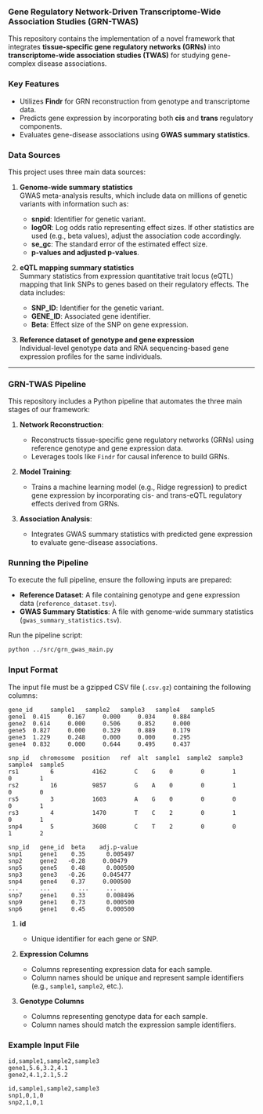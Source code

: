 ### Gene Regulatory Network-Driven Transcriptome-Wide Association Studies (GRN-TWAS)

This repository contains the implementation of a novel framework that integrates **tissue-specific gene regulatory networks (GRNs)** into **transcriptome-wide association studies (TWAS)** for studying gene-complex disease associations.

### Key Features
- Utilizes **Findr** for GRN reconstruction from genotype and transcriptome data.
- Predicts gene expression by incorporating both **cis** and **trans** regulatory components.
- Evaluates gene-disease associations using **GWAS summary statistics**.

### Data Sources
This project uses three main data sources:

1. **Genome-wide summary statistics**  
   GWAS meta-analysis results, which include data on millions of genetic variants with information such as:
   - **snpid**: Identifier for genetic variant.
   - **logOR**: Log odds ratio representing effect sizes. If other statistics are used (e.g., beta values), adjust the association code accordingly.
   - **se_gc**: The standard error of the estimated effect size.
   - **p-values and adjusted p-values**.

2. **eQTL mapping summary statistics**  
   Summary statistics from expression quantitative trait locus (eQTL) mapping that link SNPs to genes based on their regulatory effects. The data includes:
   - **SNP_ID**: Identifier for the genetic variant.
   - **GENE_ID**: Associated gene identifier.
   - **Beta**: Effect size of the SNP on gene expression.

3. **Reference dataset of genotype and gene expression**  
   Individual-level genotype data and RNA sequencing-based gene expression profiles for the same individuals.

---




### GRN-TWAS Pipeline

This repository includes a Python pipeline that automates the three main stages of our framework:

1. **Network Reconstruction**: 
   - Reconstructs tissue-specific gene regulatory networks (GRNs) using reference genotype and gene expression data.
   - Leverages tools like `Findr` for causal inference to build GRNs.

2. **Model Training**: 
   - Trains a machine learning model (e.g., Ridge regression) to predict gene expression by incorporating cis- and trans-eQTL regulatory effects derived from GRNs.

3. **Association Analysis**: 
   - Integrates GWAS summary statistics with predicted gene expression to evaluate gene-disease associations.

### Running the Pipeline

To execute the full pipeline, ensure the following inputs are prepared:
- **Reference Dataset**: A file containing genotype and gene expression data (`reference_dataset.tsv`).
- **GWAS Summary Statistics**: A file with genome-wide summary statistics (`gwas_summary_statistics.tsv`).

Run the pipeline script:

```bash
python ../src/grn_gwas_main.py 
```




### Input Format
The input file must be a gzipped CSV file (`.csv.gz`) containing the following columns:


```plaintext
gene_id     sample1   sample2   sample3   sample4   sample5
gene1  0.415     0.167     0.000     0.034     0.884
gene2  0.614     0.000     0.506     0.852     0.000
gene5  0.827     0.000     0.329     0.889     0.179
gene3  1.229     0.248     0.000     0.000     0.295
gene4  0.832     0.000     0.644     0.495     0.437
```

```plaintext
snp_id   chromosome  position   ref  alt  sample1  sample2  sample3  sample4  sample5 
rs1         6           4162        C    G    0        0        1        0        1 
rs2         16          9857        G    A    0        0        1        0        0 
rs5         3           1603        A    G    0        0        0        0        1 
rs3         4           1470        T    C    2        0        1        0        1 
snp4        5           3608        C    T    2        0        0        1        2 
```

```plaintext
snp_id   gene_id  beta    adj.p-value
snp1     gene1    0.35      0.005497
snp2     gene2   -0.28     0.00479
snp5     gene5    0.48      0.000500
snp3     gene3   -0.26     0.045477
snp4     gene4    0.37     0.000500
...      ...        ...     ...
snp7     gene1    0.33      0.008496
snp9     gene1    0.73      0.000500
snp6     gene1    0.45      0.000500
```

1. **id**  
   - Unique identifier for each gene or SNP.

2. **Expression Columns**  
   - Columns representing expression data for each sample.
   - Column names should be unique and represent sample identifiers (e.g., `sample1`, `sample2`, etc.).

3. **Genotype Columns**  
   - Columns representing genotype data for each sample.
   - Column names should match the expression sample identifiers.

### Example Input File
```csv
id,sample1,sample2,sample3
gene1,5.6,3.2,4.1
gene2,4.1,2.1,5.2
```
```csv
id,sample1,sample2,sample3
snp1,0,1,0
snp2,1,0,1
```


